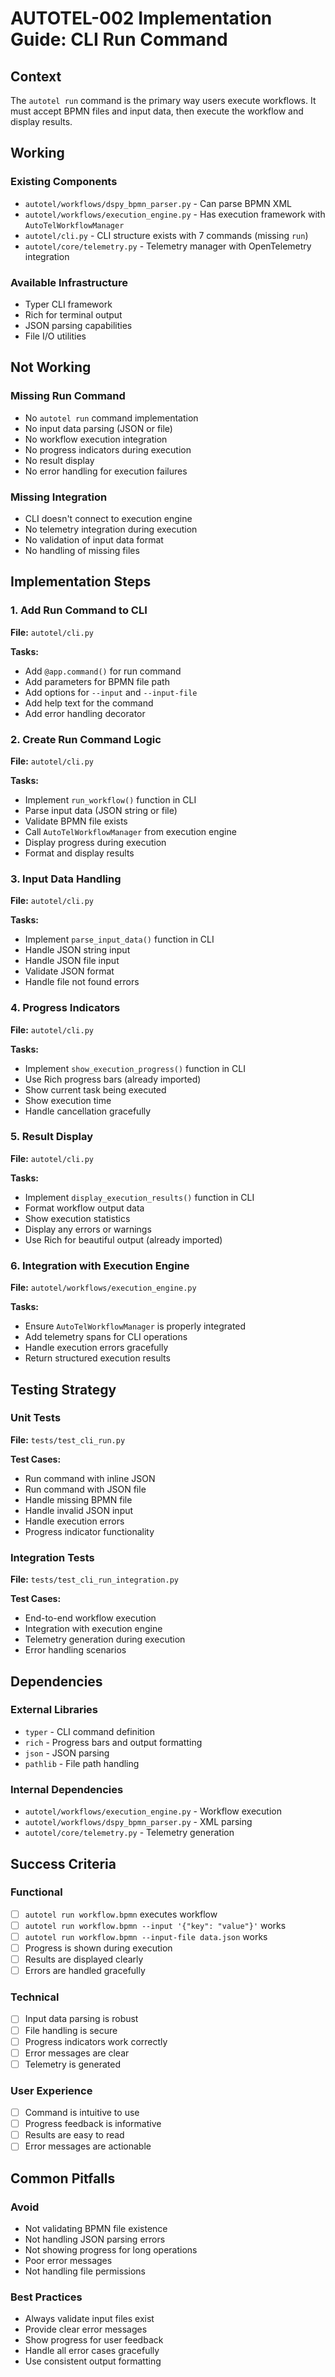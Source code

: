 # AUTOTEL-002 Implementation Guide: CLI Run Command

## Context

The `autotel run` command is the primary way users execute workflows. It must accept BPMN files and input data, then execute the workflow and display results.

## Working

### Existing Components
- `autotel/workflows/dspy_bpmn_parser.py` - Can parse BPMN XML
- `autotel/workflows/execution_engine.py` - Has execution framework with `AutoTelWorkflowManager`
- `autotel/cli.py` - CLI structure exists with 7 commands (missing `run`)
- `autotel/core/telemetry.py` - Telemetry manager with OpenTelemetry integration

### Available Infrastructure
- Typer CLI framework
- Rich for terminal output
- JSON parsing capabilities
- File I/O utilities

## Not Working

### Missing Run Command
- No `autotel run` command implementation
- No input data parsing (JSON or file)
- No workflow execution integration
- No progress indicators during execution
- No result display
- No error handling for execution failures

### Missing Integration
- CLI doesn't connect to execution engine
- No telemetry integration during execution
- No validation of input data format
- No handling of missing files

## Implementation Steps

### 1. Add Run Command to CLI
**File:** `autotel/cli.py`

**Tasks:**
- Add `@app.command()` for run command
- Add parameters for BPMN file path
- Add options for `--input` and `--input-file`
- Add help text for the command
- Add error handling decorator

### 2. Create Run Command Logic
**File:** `autotel/cli.py`

**Tasks:**
- Implement `run_workflow()` function in CLI
- Parse input data (JSON string or file)
- Validate BPMN file exists
- Call `AutoTelWorkflowManager` from execution engine
- Display progress during execution
- Format and display results

### 3. Input Data Handling
**File:** `autotel/cli.py`

**Tasks:**
- Implement `parse_input_data()` function in CLI
- Handle JSON string input
- Handle JSON file input
- Validate JSON format
- Handle file not found errors

### 4. Progress Indicators
**File:** `autotel/cli.py`

**Tasks:**
- Implement `show_execution_progress()` function in CLI
- Use Rich progress bars (already imported)
- Show current task being executed
- Show execution time
- Handle cancellation gracefully

### 5. Result Display
**File:** `autotel/cli.py`

**Tasks:**
- Implement `display_execution_results()` function in CLI
- Format workflow output data
- Show execution statistics
- Display any errors or warnings
- Use Rich for beautiful output (already imported)

### 6. Integration with Execution Engine
**File:** `autotel/workflows/execution_engine.py`

**Tasks:**
- Ensure `AutoTelWorkflowManager` is properly integrated
- Add telemetry spans for CLI operations
- Handle execution errors gracefully
- Return structured execution results

## Testing Strategy

### Unit Tests
**File:** `tests/test_cli_run.py`

**Test Cases:**
- Run command with inline JSON
- Run command with JSON file
- Handle missing BPMN file
- Handle invalid JSON input
- Handle execution errors
- Progress indicator functionality

### Integration Tests
**File:** `tests/test_cli_run_integration.py`

**Test Cases:**
- End-to-end workflow execution
- Integration with execution engine
- Telemetry generation during execution
- Error handling scenarios

## Dependencies

### External Libraries
- `typer` - CLI command definition
- `rich` - Progress bars and output formatting
- `json` - JSON parsing
- `pathlib` - File path handling

### Internal Dependencies
- `autotel/workflows/execution_engine.py` - Workflow execution
- `autotel/workflows/dspy_bpmn_parser.py` - XML parsing
- `autotel/core/telemetry.py` - Telemetry generation

## Success Criteria

### Functional
- [ ] `autotel run workflow.bpmn` executes workflow
- [ ] `autotel run workflow.bpmn --input '{"key": "value"}'` works
- [ ] `autotel run workflow.bpmn --input-file data.json` works
- [ ] Progress is shown during execution
- [ ] Results are displayed clearly
- [ ] Errors are handled gracefully

### Technical
- [ ] Input data parsing is robust
- [ ] File handling is secure
- [ ] Progress indicators work correctly
- [ ] Error messages are clear
- [ ] Telemetry is generated

### User Experience
- [ ] Command is intuitive to use
- [ ] Progress feedback is informative
- [ ] Results are easy to read
- [ ] Error messages are actionable

## Common Pitfalls

### Avoid
- Not validating BPMN file existence
- Not handling JSON parsing errors
- Not showing progress for long operations
- Poor error messages
- Not handling file permissions

### Best Practices
- Always validate input files exist
- Provide clear error messages
- Show progress for user feedback
- Handle all error cases gracefully
- Use consistent output formatting 